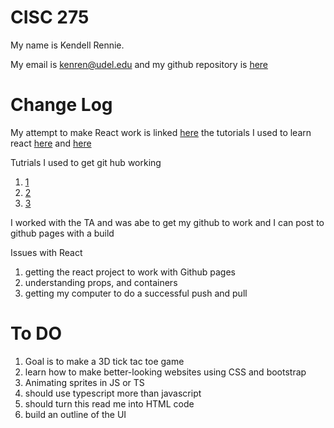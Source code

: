# CISC 275

My name is Kendell Rennie.

My email is kenren@udel.edu and my 
github repository is [here](https://github.com/dellman000/CISC275/blob/main/README.md)

# Change Log

My attempt to make React work is linked [here](https://github.com/dellman000/CISC275-testing) 
the tutorials I used to learn react [here](https://www.youtube.com/watch?v=dGcsHMXbSOA&list=LL&index=3&t=159s&ab_channel=DevEd) 
 and [here](https://www.youtube.com/watch?v=hQAHSlTtcmY&t=787s&ab_channel=WebDevSimplified)
 
 Tutrials I used to get git hub working 
 1. [1](https://git-scm.com/docs/git-push)
 2. [2](https://docs.github.com/en/get-started/using-git/pushing-commits-to-a-remote-repository)
 3. [3](https://www.youtube.com/watch?v=wrb7Gge9yoE&t=302s&ab_channel=Codecademy)

I worked with the TA and was abe to get my github to work and I can post to github pages with a build

Issues with React
  1. getting the react project to work with Github pages 
  2. understanding props, and containers  
  3. getting my computer to do a successful push and pull

# To DO
1. Goal is to make a 3D tick tac toe game 
2. learn how to make better-looking websites using CSS and bootstrap
3. Animating sprites in JS or TS
4. should use typescript more than javascript
5. should turn this read me into HTML code
6. build an outline of the UI 


